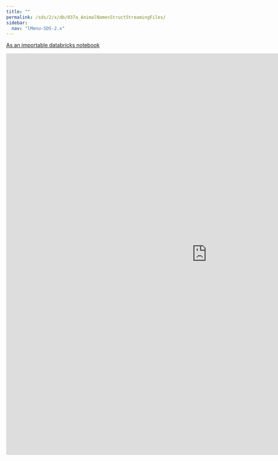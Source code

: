 ```yaml
---
title: ""
permalink: /sds/2/x/db/037a_AnimalNamesStructStreamingFiles/
sidebar:
  nav: "lMenu-SDS-2.x"
---
```


[As an importable databricks notebook](https://lamastex.github.io/scalable-data-science/sds/2/x/db/037a_AnimalNamesStructStreamingFiles.html)

<iframe src="https://lamastex.github.io/scalable-data-science/sds/2/x/db/037a_AnimalNamesStructStreamingFiles" width="1080" height="1080" frameborder="0"></iframe>
